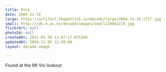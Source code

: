 ```yaml
---
title: Pole
date: 2004-11-16
large: https://artifact.thepatrick.io/decade/large/2004-11-16-1717.jpg
small: http://cdn.m.ac.nz/decade/images/small/20041116.jpg
flickrUrl: null
photoId: null
createdAt: 2011-01-30 11:07:17.075194
updatedAt: 2004-12-09 11:20:40
layout: decade-image

---
```

Found at the Mt Vic lookout
